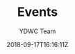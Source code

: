 ---
title: "Events"
date: 2018-09-17T16:16:11Z
author: YDWC Team
type: "events"
image: "../img/conf_1.png"
---